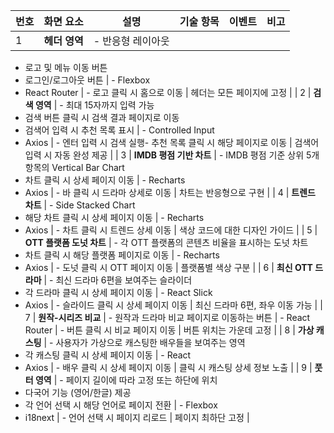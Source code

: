 | 번호 | 화면 요소     | 설명              | 기술 항목 | 이벤트 | 비고 |
| ---- | ------------- | ----------------- | --------- | ------ | ---- |
| 1    | **헤더 영역** | - 반응형 레이아웃 |

- 로고 및 메뉴 이동 버튼
- 로그인/로그아웃 버튼 | - Flexbox
- React Router | - 로고 클릭 시 홈으로 이동 | 헤더는 모든 페이지에 고정 |
  | 2 | **검색 영역** | - 최대 15자까지 입력 가능
- 검색 버튼 클릭 시 검색 결과 페이지로 이동
- 검색어 입력 시 추천 목록 표시 | - Controlled Input
- Axios | - 엔터 입력 시 검색 실행- 추천 목록 클릭 시 해당 페이지로 이동 | 검색어 입력 시 자동 완성 제공 |
  | 3 | **IMDB 평점 기반 차트** | - IMDB 평점 기준 상위 5개 항목의 Vertical Bar Chart
- 차트 클릭 시 상세 페이지 이동 | - Recharts
- Axios | - 바 클릭 시 드라마 상세로 이동 | 차트는 반응형으로 구현 |
  | 4 | **트렌드 차트** | - Side Stacked Chart
- 해당 차트 클릭 시 상세 페이지 이동 | - Recharts
- Axios | - 차트 클릭 시 트렌드 상세 이동 | 색상 코드에 대한 디자인 가이드 |
  | 5 | **OTT 플랫폼 도넛 차트** | - 각 OTT 플랫폼의 콘텐츠 비율을 표시하는 도넛 차트
- 차트 클릭 시 해당 플랫폼 페이지로 이동 | - Recharts
- Axios | - 도넛 클릭 시 OTT 페이지 이동 | 플랫폼별 색상 구분 |
  | 6 | **최신 OTT 드라마** | - 최신 드라마 6편을 보여주는 슬라이더
- 각 드라마 클릭 시 상세 페이지 이동 | - React Slick
- Axios | - 슬라이드 클릭 시 상세 페이지 이동 | 최신 드라마 6편, 좌우 이동 가능 |
  | 7 | **원작-시리즈 비교** | - 원작과 드라마 비교 페이지로 이동하는 버튼 | - React Router | - 버튼 클릭 시 비교 페이지 이동 | 버튼 위치는 가운데 고정 |
  | 8 | **가상 캐스팅** | - 사용자가 가상으로 캐스팅한 배우들을 보여주는 영역
- 각 캐스팅 클릭 시 상세 페이지 이동 | - React
- Axios | - 배우 클릭 시 상세 페이지 이동 | 클릭 시 캐스팅 상세 정보 노출 |
  | 9 | **풋터 영역** | - 페이지 길이에 따라 고정 또는 하단에 위치
- 다국어 기능 (영어/한글) 제공
- 각 언어 선택 시 해당 언어로 페이지 전환 | - Flexbox
- i18next | - 언어 선택 시 페이지 리로드 | 페이지 최하단 고정 |
